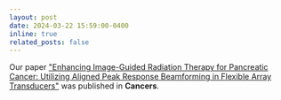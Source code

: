 ```yaml
---
layout: post
date: 2024-03-22 15:59:00-0400
inline: true
related_posts: false
---
```


Our paper <a href='https://www.mdpi.com/2072-6694/16/7/1244'>"Enhancing Image-Guided Radiation Therapy for Pancreatic Cancer: Utilizing Aligned Peak Response Beamforming in Flexible Array Transducers"</a> was published in <b>Cancers</b>.
